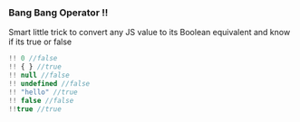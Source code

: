 ### Bang Bang Operator !!

Smart little trick to convert any JS value to its Boolean equivalent and know if its true or false

```js
!! 0 //false
!! { } //true
!! null //false
!! undefined //false
!! "hello" //true
!! false //false
!!true //true
```